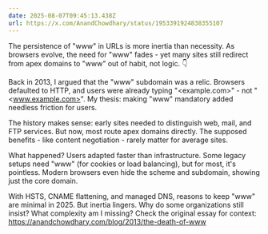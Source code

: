 ```yaml
---
date: 2025-08-07T09:45:13.438Z
url: https://x.com/AnandChowdhary/status/1953391924838355107
---
```


The persistence of "www" in URLs is more inertia than necessity. As browsers evolve, the need for "www" fades - yet many sites still redirect from apex domains to "www" out of habit, not logic. 👇  
  
Back in 2013, I argued that the "www" subdomain was a relic. Browsers defaulted to HTTP, and users were already typing "<example.com>" - not "<www.example.com>". My thesis: making "www" mandatory added needless friction for users.  
  
The history makes sense: early sites needed to distinguish web, mail, and FTP services. But now, most route apex domains directly. The supposed benefits - like content negotiation - rarely matter for average sites.  
  
What happened? Users adapted faster than infrastructure. Some legacy setups need "www" (for cookies or load balancing), but for most, it's pointless. Modern browsers even hide the scheme and subdomain, showing just the core domain.  
  
With HSTS, CNAME flattening, and managed DNS, reasons to keep "www" are minimal in 2025\. But inertia lingers. Why do some organizations still insist? What complexity am I missing? Check the original essay for context: <https://anandchowdhary.com/blog/2013/the-death-of-www>
